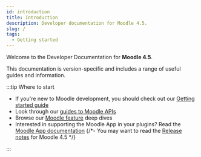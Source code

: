 ```yaml
---
id: introduction
title: Introduction
description: Developer documentation for Moodle 4.5.
slug: /
tags:
  - Getting started
---
```


Welcome to the Developer Documentation for **Moodle 4.5**.

This documentation is version-specific and includes a range of useful guides and information.

:::tip Where to start

- If you're new to Moodle development, you should check out our [Getting started guide](/general/development/gettingstarted)
- Look through our [guides to Moodle APIs](./apis.md)
- Browse our [Moodle feature](./guides.md) deep dives
- Interested in supporting the Moodle App in your plugins? Read the [Moodle App documentation](/general/app)
{/*- You may want to read the [Release notes](/general/releases/4.5) for Moodle 4.5 */}

:::
